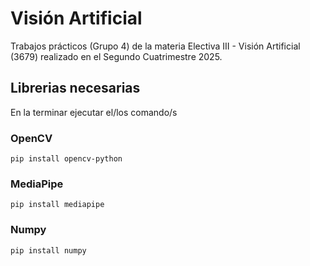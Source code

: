 # Visión Artificial
Trabajos prácticos (Grupo 4) de la materia Electiva III - Visión Artificial (3679) realizado en el Segundo Cuatrimestre 2025. 

## Librerias necesarias 
En la terminar ejecutar el/los comando/s

### OpenCV
`pip install opencv-python`

### MediaPipe
`pip install mediapipe`

### Numpy
`pip install numpy`
